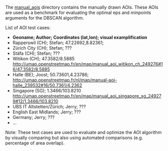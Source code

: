 The [manual_aois](manual_aois/) directory contains the manually drawn AOIs. These AOIs are 
used as a benchmark for evaluating the optimal eps and minpoints arguments for 
the DBSCAN algorithm. 

List of AOI test cases:

* **Geoname; Author; Coordinates (lat,lon); visual examplification**
* Rapperswil (CH); Stefan; 47.22692,8.82361;
* Zürich City (CH); Stefan; ???
* Stäfa (CH); Stefan; ???
* Witikon (CH); 47.3582/8.5885 http://umap.openstreetmap.fr/en/map/manual_aoi_witikon_ch_249276#16/47.3582/8.5885
* Halle (BE); Joost; 50.73601,4.23786; http://umap.openstreetmap.fr/nl/map/manual-aoi-halle_239532#16/50.7361/4.2362
* Singapore (SG); 1.3466/103.8210 http://umap.openstreetmap.fr/en/map/manual_aoi_singapore_sg_249279#12/1.3466/103.8210
* UBS IT Altstetten/Zürich; Jerry; ???
* English East Midlands; Jerry; ???
* Germany; Jerry; ???
* ...

Note: These test cases are used to evaluate and optimize the AOI algorithm by visually comparing but also using automated comparisons (e.g. percentage of area overlap). 
